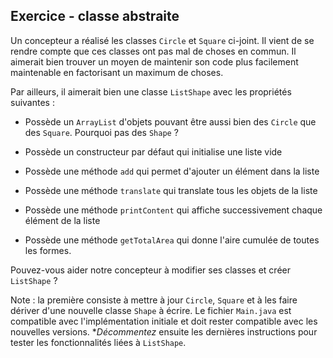 
Exercice - classe abstraite
--------------------------------------------------------------------------------

Un concepteur a réalisé les classes `Circle` et `Square` ci-joint. Il vient de se rendre compte que ces classes ont pas mal de choses en commun. Il aimerait bien trouver un moyen de maintenir son code plus facilement maintenable en factorisant un maximum de choses.

Par ailleurs, il aimerait bien une classe `ListShape` avec les propriétés suivantes :

  - Possède un `ArrayList` d'objets pouvant être aussi bien des `Circle` que des `Square`. Pourquoi pas des `Shape` ?

  - Possède un constructeur par défaut qui initialise une liste vide

  - Possède une méthode `add` qui permet d'ajouter un élément dans la liste

  - Possède une méthode `translate` qui translate tous les objets de la liste

  - Possède une méthode `printContent` qui affiche successivement chaque élément de la liste

  - Possède une méthode `getTotalArea` qui donne l'aire cumulée de toutes les formes.

  Pouvez-vous aider notre concepteur à modifier ses classes et créer `ListShape` ?

Note : la première consiste à mettre à jour `Circle`, `Square` et à les faire dériver d'une nouvelle classe `Shape` à écrire. Le fichier `Main.java` est compatible avec l'implémentation initiale et doit rester compatible avec les nouvelles versions. **Décommentez* ensuite les dernières instructions pour tester les fonctionnalités liées à `ListShape`.
